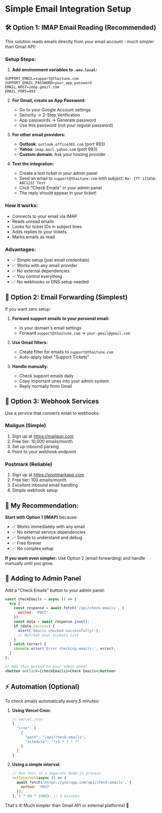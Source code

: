 # Simple Email Integration Setup

## 🛠️ **Option 1: IMAP Email Reading** (Recommended)

This solution reads emails directly from your email account - much simpler than Gmail API!

### **Setup Steps:**

1. **Add environment variables to `.env.local`:**
```
SUPPORT_EMAIL=support@thaitune.com
SUPPORT_EMAIL_PASSWORD=your_app_password
EMAIL_HOST=imap.gmail.com
EMAIL_PORT=993
```

2. **For Gmail, create an App Password:**
   - Go to your Google Account settings
   - Security → 2-Step Verification
   - App passwords → Generate password
   - Use this password (not your regular password)

3. **For other email providers:**
   - **Outlook**: `outlook.office365.com` (port 993)
   - **Yahoo**: `imap.mail.yahoo.com` (port 993)
   - **Custom domain**: Ask your hosting provider

4. **Test the integration:**
   - Create a test ticket in your admin panel
   - Send an email to `support@thaitune.com` with subject: `Re: [TT-123456-ABC123] Test`
   - Click "Check Emails" in your admin panel
   - The reply should appear in your ticket!

### **How it works:**
- Connects to your email via IMAP
- Reads unread emails
- Looks for ticket IDs in subject lines
- Adds replies to your tickets
- Marks emails as read

### **Advantages:**
- ✅ Simple setup (just email credentials)
- ✅ Works with any email provider
- ✅ No external dependencies
- ✅ You control everything
- ✅ No webhooks or DNS setup needed

## 📧 **Option 2: Email Forwarding** (Simplest)

If you want zero setup:

1. **Forward support emails to your personal email:**
   - In your domain's email settings
   - Forward `support@thaitune.com` → `your-gmail@gmail.com`

2. **Use Gmail filters:**
   - Create filter for emails to `support@thaitune.com`
   - Auto-apply label "Support Tickets"

3. **Handle manually:**
   - Check support emails daily
   - Copy important ones into your admin system
   - Reply normally from Gmail

## 🔄 **Option 3: Webhook Services**

Use a service that converts email to webhooks:

### **Mailgun** (Simple)
1. Sign up at https://mailgun.com
2. Free tier: 10,000 emails/month
3. Set up inbound parsing
4. Point to your webhook endpoint

### **Postmark** (Reliable)
1. Sign up at https://postmarkapp.com
2. Free tier: 100 emails/month
3. Excellent inbound email handling
4. Simple webhook setup

## 🎯 **My Recommendation:**

**Start with Option 1 (IMAP)** because:
- ✅ Works immediately with any email
- ✅ No external service dependencies
- ✅ Simple to understand and debug
- ✅ Free forever
- ✅ No complex setup

**If you want even simpler:** Use Option 2 (email forwarding) and handle manually until you grow.

## 🔧 **Adding to Admin Panel**

Add a "Check Emails" button to your admin panel:

```jsx
const checkEmails = async () => {
  try {
    const response = await fetch('/api/check-emails', {
      method: 'POST'
    });
    const data = await response.json();
    if (data.success) {
      alert('Emails checked successfully!');
      // Refresh your tickets list
    }
  } catch (error) {
    console.error('Error checking emails:', error);
  }
};

// Add this button to your admin panel
<button onClick={checkEmails}>Check Emails</button>
```

## ⚡ **Automation (Optional)**

To check emails automatically every 5 minutes:

1. **Using Vercel Cron:**
   ```javascript
   // vercel.json
   {
     "cron": [
       {
         "path": "/api/check-emails",
         "schedule": "*/5 * * * *"
       }
     ]
   }
   ```

2. **Using a simple interval:**
   ```javascript
   // Run this in a separate Node.js process
   setInterval(async () => {
     await fetch('https://yourapp.com/api/check-emails', {
       method: 'POST'
     });
   }, 5 * 60 * 1000); // 5 minutes
   ```

That's it! Much simpler than Gmail API or external platforms! 🎉 